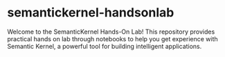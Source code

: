 # semantickernel-handsonlab
Welcome to the SemanticKernel Hands-On Lab! This repository provides practical hands on lab through notebooks to help you get experience with Semantic Kernel, a powerful tool for building intelligent applications. 
